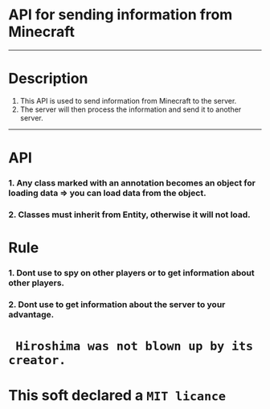# API for sending information from Minecraft 

---
# Description
1. This API is used to send information from Minecraft to the server.
2. The server will then process the information and send it to another server.

---
# API

### 1. Any class marked with an annotation becomes an object for loading data => you can load data from the object.
### 2. Classes must inherit from Entity, otherwise it will not load.

# Rule
### 1. Dont use to spy on other players or to get information about other players.
### 2. Dont use to get information about the server to your advantage.
# ``` Hiroshima was not blown up by its creator.```

# This soft declared a `` MIT licance `` 
